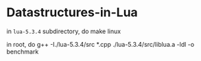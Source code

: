 # Datastructures-in-Lua

in `lua-5.3.4` subdirectory, do
  make linux

in root, do
  g++ -I./lua-5.3.4/src *.cpp ./lua-5.3.4/src/liblua.a -ldl -o benchmark
